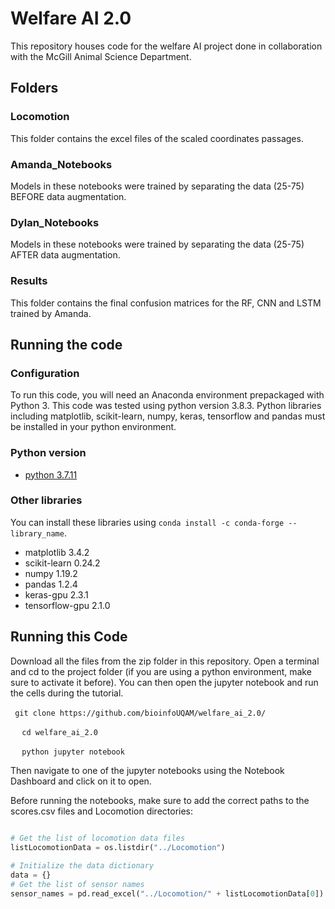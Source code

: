 # Welfare AI 2.0 
This repository houses code for the welfare AI project done in collaboration with the McGill Animal Science Department.

## Folders

### Locomotion
This folder contains the excel files of the scaled coordinates passages. 

### Amanda_Notebooks
Models in these notebooks were trained by separating the data (25-75) BEFORE data augmentation. 

### Dylan_Notebooks
Models in these notebooks were trained by separating the data (25-75) AFTER data augmentation. 

### Results
This folder contains the final confusion matrices for the RF, CNN and LSTM trained by Amanda. 

 
 ## Running the code
 
### Configuration
To run this code, you will need an Anaconda environment prepackaged with Python 3. This code was tested using python version 3.8.3. Python libraries including matplotlib, scikit-learn, numpy, keras, tensorflow and pandas must be installed in your python environment. 

### Python version
* [python 3.7.11](https://www.python.org/downloads/release/python-3711/)

### Other libraries 
You can install these libraries using  ```conda install -c conda-forge --library_name```.
* matplotlib 3.4.2
* scikit-learn 0.24.2
* numpy 1.19.2
* pandas 1.2.4
* keras-gpu 2.3.1
* tensorflow-gpu 2.1.0

## Running this Code
Download all the files from the zip folder in this repository. Open a terminal and cd to the project folder (if you are using a python environment, make sure to activate it before). You can then open the jupyter notebook and run the cells during the tutorial. 

` ` ` git clone https://github.com/bioinfoUQAM/welfare_ai_2.0/ ` ` ` 

` ` `  cd welfare_ai_2.0  ` ` ` 
  
` ` `  python jupyter notebook  ` ` ` 
 
Then navigate to one of the jupyter notebooks using the Notebook Dashboard and click on it to open. 

Before running the notebooks, make sure to add the correct paths to the scores.csv files and Locomotion directories: 

```python
 
# Get the list of locomotion data files 
listLocomotionData = os.listdir("../Locomotion")

# Initialize the data dictionary
data = {}
# Get the list of sensor names
sensor_names = pd.read_excel("../Locomotion/" + listLocomotionData[0]).columns

 ``` 


 
